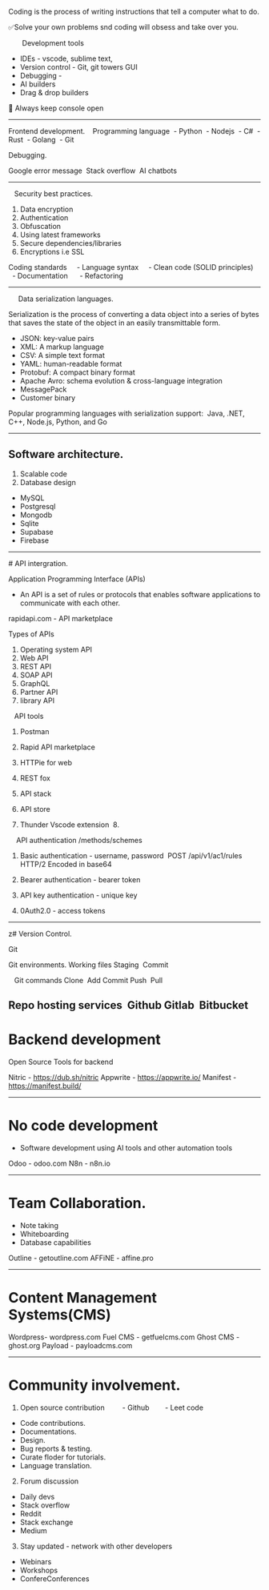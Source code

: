 Coding is the process of writing instructions that tell a computer what to do.


✅Solve your own problems snd coding will obsess and take over you. 

 
     Development tools
 
- IDEs - vscode, sublime text, 
- Version control - Git, git towers GUI
- Debugging -    
- AI builders
- Drag & drop builders

📌 Always keep console open


-----------------------------------------------------------------

Frontend development. 
 
Programming language
 - Python
 - Nodejs
 - C#
 - Rust
 - Golang
 - Git


Debugging.

Google error message 
Stack overflow 
AI chatbots


-----------------------------------------------------------------
  
Security best practices.

1. Data encryption
2. Authentication 
3. Obfuscation
4. Using latest frameworks 
5. Secure dependencies/libraries 
6. Encryptions i.e SSL



Coding standards
    - Language syntax
    - Clean code (SOLID principles)
    - Documentation 
    - Refactoring 


-----------------------------------------------------------------



     Data serialization languages.

Serialization is the process of converting a data object into a series of bytes that saves the state of the object in an easily transmittable form.

- JSON: key-value pairs 
- XML: A markup language  
- CSV: A simple text format  
- YAML: human-readable format
- Protobuf: A compact binary format  
- Apache Avro: schema evolution & cross-language integration
- MessagePack
- Customer binary 

Popular programming languages with serialization support: 
Java, .NET, C++, Node.js, Python, and Go



-----------------------------------------------------------------

## Software architecture.

1. Scalable code
2. Database design

- MySQL 
- Postgresql 
- Mongodb 
- Sqlite 
- Supabase
- Firebase

-----------------------------------------------------------------

# API intergration.

Application Programming Interface (APIs)

- An API is a set of rules or protocols that enables software applications to communicate with each other.

rapidapi.com - API marketplace 


Types of APIs
1. Operating system API
2. Web API 
3. REST API 
4. SOAP API
5. GraphQL
6. Partner API
7. library API 

   API tools
1. Postman

2. Rapid API marketplace 

3. HTTPie for web
4. REST fox 
5. API stack
6. API store
7. Thunder Vscode extension 
8. 

    API authentication /methods/schemes

1. Basic authentication - username, password 
POST /api/v1/ac1/rules HTTP/2
Encoded in base64

2. Bearer authentication - bearer token
3. API key authentication - unique key
4. 0Auth2.0 - access tokens

-----------------------------------------------------------------

z# Version Control.    

Git

Git environments.
Working files
Staging 
Commit


   Git commands
Clone 
Add
Commit
Push 
Pull


Repo hosting services 
Github
Gitlab 
Bitbucket 
-----------------------------------------------------------------

# Backend development 




Open Source Tools for backend 

Nitric - https://dub.sh/nitric
Appwrite - https://appwrite.io/
Manifest - https://manifest.build/

-----------------------------------------------------------------

# No code development 


- Software development using AI tools and other automation tools

Odoo - odoo.com
N8n - n8n.io


-----------------------------------------------------------------

# Team Collaboration.

- Note taking 
- Whiteboarding
- Database capabilities 



Outline - getoutline.com
AFFiNE - affine.pro

-----------------------------------------------------------------

# Content Management Systems(CMS) 


Wordpress- wordpress.com
Fuel CMS - getfuelcms.com
Ghost CMS - ghost.org
Payload - payloadcms.com

-----------------------------------------------------------------

# Community involvement.

1. Open source contribution 
       - Github
       - Leet code 

- Code contributions.
- Documentations.
- Design.
- Bug reports & testing.
- Curate floder for tutorials.
- Language translation.



2. Forum discussion 
- Daily devs
- Stack overflow
- Reddit
- Stack exchange
- Medium
 
3. Stay updated - network with other developers
- Webinars
- Workshops
- ConfereConferences 











